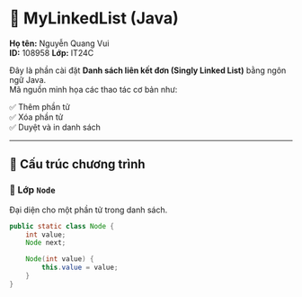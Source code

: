 # 📘 MyLinkedList (Java)

**Họ tên:** Nguyễn Quang Vui  
**ID:** 108958
**Lớp:** IT24C

Đây là phần cài đặt **Danh sách liên kết đơn (Singly Linked List)** bằng ngôn ngữ Java.  
Mã nguồn minh họa các thao tác cơ bản như:

✅ Thêm phần tử  
✅ Xóa phần tử  
✅ Duyệt và in danh sách

---

## 📂 Cấu trúc chương trình

### 🔹 Lớp `Node`
Đại diện cho một phần tử trong danh sách.

```java
public static class Node {
    int value;
    Node next;

    Node(int value) {
        this.value = value;
    }
}

